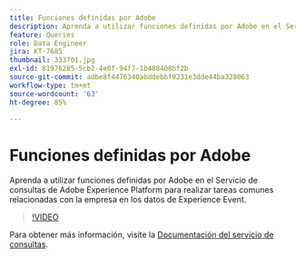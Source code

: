 ```yaml
---
title: Funciones definidas por Adobe
description: Aprenda a utilizar funciones definidas por Adobe en el Servicio de consultas de Adobe Experience Platform para realizar tareas comunes relacionadas con la empresa en los datos de Experience Event.
feature: Queries
role: Data Engineer
jira: KT-7685
thumbnail: 333701.jpg
exl-id: 81976285-5cb2-4e0f-94f7-1b408408bf2b
source-git-commit: adbe8f4476340abddebbf9231e3dde44ba328063
workflow-type: tm+mt
source-wordcount: '63'
ht-degree: 85%

---
```


# Funciones definidas por Adobe

Aprenda a utilizar funciones definidas por Adobe en el Servicio de consultas de Adobe Experience Platform para realizar tareas comunes relacionadas con la empresa en los datos de Experience Event.

>[!VIDEO](https://video.tv.adobe.com/v/333701?quality=12&learn=on)

Para obtener más información, visite la [Documentación del servicio de consultas](https://experienceleague.adobe.com/docs/experience-platform/query/home.html?lang=es).
